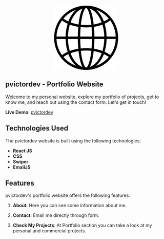 <!-- # pvictordev portfolio
## Code of My Career: Here, I share not only my projects but also my professional growth. This repository houses my portfolio website, reflecting my journey in the world of development and technology.
### Here i implemented Back-End using EmailJS service, also i used Swiper React Components.
Deploy: https://pvictordev.netlify.app/ -->

<p align="center">
  <img width="200" height="200" src="https://github.com/pvictordev/pvictordev-portfolio/blob/main/src/assets/logo.png">
</p>

## pvictordev - Portfolio Website

Welcome to my personal website, explore my portfolio of projects, get to know me, and reach out using the contact form. Let's get in touch!

**Live Demo**: [pvictordev](https://pvictordev.netlify.app/)

## Technologies Used

The pvictordev website is built using the following technologies:

- **React JS**
- **CSS**
- **Swiper**
- **EmailJS**

## Features

pvictordev's portfolio website offers the following features:

1. **About**: Here you can see some information about me.

2. **Contact**: Email me directly through form.

3. **Check My Projects**: At Portfolio section you can take a look at my personal and commercial projects.
